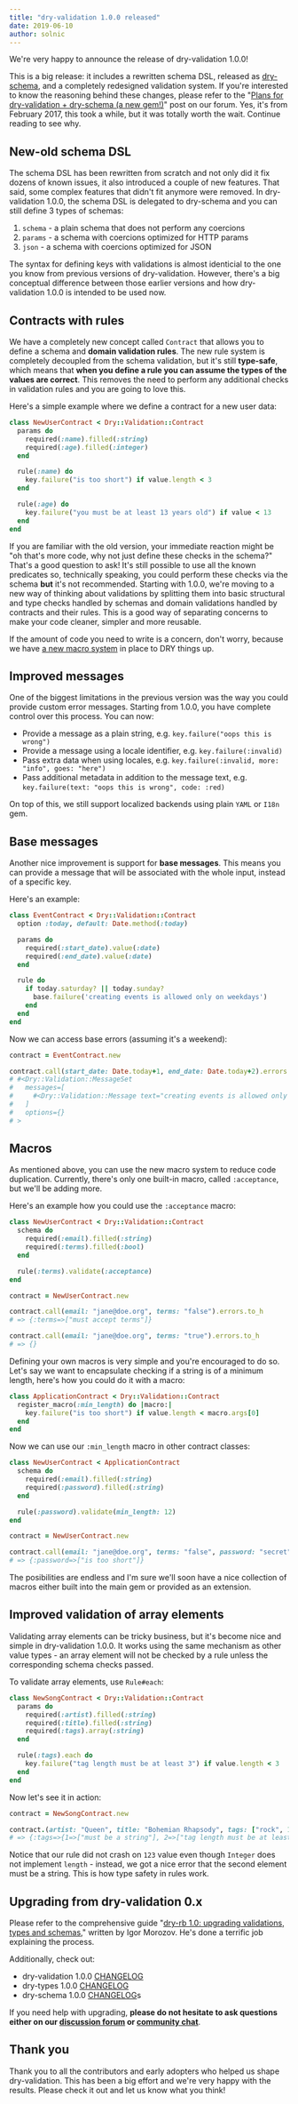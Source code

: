 ```yaml
---
title: "dry-validation 1.0.0 released"
date: 2019-06-10
author: solnic
---
```


We're very happy to announce the release of dry-validation 1.0.0!

This is a big release: it includes a rewritten schema DSL, released as [dry-schema](/gems/dry-schema), and a completely redesigned validation system. If you're interested to know the reasoning behind these changes, please refer to the "[Plans for dry-validation + dry-schema (a new gem!)](https://discourse.dry-rb.org/t/plans-for-dry-validation-dry-schema-a-new-gem/215)" post on our forum. Yes, it's from February 2017, this took a while, but it was totally worth the wait. Continue reading to see why.

## New-old schema DSL

The schema DSL has been rewritten from scratch and not only did it fix dozens of known issues, it also introduced a couple of new features. That said, some complex features that didn't fit anymore were removed. In dry-validation 1.0.0, the schema DSL is delegated to dry-schema and you can still define 3 types of schemas:

1. `schema` - a plain schema that does not perform any coercions
1. `params` - a schema with coercions optimized for HTTP params
1. `json` - a schema with coercions optimized for JSON

The syntax for defining keys with validations is almost identicial to the one you know from previous versions of dry-validation. However, there's a big conceptual difference between those earlier versions and how dry-validation 1.0.0 is intended to be used now.

## Contracts with rules

We have a completely new concept called `Contract` that allows you to define a schema and **domain validation rules**. The new rule system is completely decoupled from the schema validation, but it's still **type-safe**, which means that **when you define a rule you can assume the types of the values are correct**. This removes the need to perform any additional checks in validation rules and you are going to love this.

Here's a simple example where we define a contract for a new user data:

```ruby
class NewUserContract < Dry::Validation::Contract
  params do
    required(:name).filled(:string)
    required(:age).filled(:integer)
  end

  rule(:name) do
    key.failure("is too short") if value.length < 3
  end

  rule(:age) do
    key.failure("you must be at least 13 years old") if value < 13
  end
end
```

If you are familiar with the old version, your immediate reaction might be "oh that's more code, why not just define these checks in the schema?" That's a good question to ask! It's still possible to use all the known predicates so, technically speaking, you could perform these checks via the schema **but** it's not recommended. Starting with 1.0.0, we're moving to a new way of thinking about validations by splitting them into basic structural and type checks handled by schemas and domain validations handled by contracts and their rules. This is a good way of separating concerns to make your code cleaner, simpler and more reusable.

If the amount of code you need to write is a concern, don't worry, because we have [a new macro system](/gems/dry-validation/1.0/macros) in place to DRY things up.

## Improved messages

One of the biggest limitations in the previous version was the way you could provide custom error messages. Starting from 1.0.0, you have complete control over this process. You can now:

- Provide a message as a plain string, e.g. `key.failure("oops this is wrong")`
- Provide a message using a locale identifier, e.g. `key.failure(:invalid)`
- Pass extra data when using locales, e.g. `key.failure(:invalid, more: "info", goes: "here")`
- Pass additional metadata in addition to the message text, e.g. `key.failure(text: "oops this is wrong", code: :red)`

On top of this, we still support localized backends using plain `YAML` or `I18n` gem.

## Base messages

Another nice improvement is support for **base messages**. This means you can provide a message that will be associated with the whole input, instead of a specific key.

Here's an example:

``` ruby
class EventContract < Dry::Validation::Contract
  option :today, default: Date.method(:today)

  params do
    required(:start_date).value(:date)
    required(:end_date).value(:date)
  end

  rule do
    if today.saturday? || today.sunday?
      base.failure('creating events is allowed only on weekdays')
    end
  end
end
```

Now we can access base errors (assuming it's a weekend):

``` ruby
contract = EventContract.new

contract.call(start_date: Date.today+1, end_date: Date.today+2).errors
# #<Dry::Validation::MessageSet
#   messages=[
#     #<Dry::Validation::Message text="creating events is allowed only on weekdays" path=[nil] meta={}>
#   ]
#   options={}
# >
```

## Macros

As mentioned above, you can use the new macro system to reduce code duplication. Currently, there's only one built-in macro, called `:acceptance`, but we'll be adding more.

Here's an example how you could use the `:acceptance` macro:

``` ruby
class NewUserContract < Dry::Validation::Contract
  schema do
    required(:email).filled(:string)
    required(:terms).filled(:bool)
  end

  rule(:terms).validate(:acceptance)
end

contract = NewUserContract.new

contract.call(email: "jane@doe.org", terms: "false").errors.to_h
# => {:terms=>["must accept terms"]}

contract.call(email: "jane@doe.org", terms: "true").errors.to_h
# => {}
```

Defining your own macros is very simple and you're encouraged to do so. Let's say we want to encapsulate checking if a string is of a minimum length, here's how you could do it with a macro:

``` ruby
class ApplicationContract < Dry::Validation::Contract
  register_macro(:min_length) do |macro:|
    key.failure("is too short") if value.length < macro.args[0]
  end
end
```

Now we can use our `:min_length` macro in other contract classes:

```ruby
class NewUserContract < ApplicationContract
  schema do
    required(:email).filled(:string)
    required(:password).filled(:string)
  end

  rule(:password).validate(min_length: 12)
end

contract = NewUserContract.new

contract.call(email: "jane@doe.org", terms: "false", password: "secret").errors.to_h
# => {:password=>["is too short"]}
```

The posibilities are endless and I'm sure we'll soon have a nice collection of macros either built into the main gem or provided as an extension.

## Improved validation of array elements

Validating array elements can be tricky business, but it's become nice and simple in dry-validation 1.0.0. It works using the same mechanism as other value types - an array element will not be checked by a rule unless the corresponding schema checks passed.

To validate array elements, use `Rule#each`:

``` ruby
class NewSongContract < Dry::Validation::Contract
  params do
    required(:artist).filled(:string)
    required(:title).filled(:string)
    required(:tags).array(:string)
  end

  rule(:tags).each do
    key.failure("tag length must be at least 3") if value.length < 3
  end
end
```

Now let's see it in action:


```ruby
contract = NewSongContract.new

contract.(artist: "Queen", title: "Bohemian Rhapsody", tags: ["rock", 123, "ab"]).errors.to_h
# => {:tags=>{1=>["must be a string"], 2=>["tag length must be at least 3"]}
```

Notice that our rule did not crash on `123` value even though `Integer` does not implement `length` - instead, we got a nice error that the second element must be a string. This is how type safety in rules work.

## Upgrading from dry-validation 0.x

Please refer to the comprehensive guide "[dry-rb 1.0: upgrading validations, types and schemas](https://www.morozov.is/2019/05/31/upgrading-dry-gems.html)," written by Igor Morozov. He's done a terrific job explaining the process.

Additionally, check out:

- dry-validation 1.0.0 [CHANGELOG](https://github.com/dry-rb/dry-validation/blob/master/CHANGELOG.md#v100-2019-06-10)
- dry-types 1.0.0 [CHANGELOG](https://github.com/dry-rb/dry-types/blob/master/CHANGELOG.md#v100-2019-04-23)
- dry-schema 1.0.0 [CHANGELOG](https://github.com/dry-rb/dry-schema/blob/master/CHANGELOG.md)s

If you need help with upgrading, **please do not hesitate to ask questions either on our [discussion forum](https://discourse.dry-rb.org) or [community chat](https://dry-rb.zulipchat.org)**.

## Thank you

Thank you to all the contributors and early adopters who helped us shape dry-validation. This has been a big effort and we're very happy with the results. Please check it out and let us know what you think!
